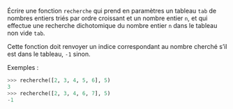 Écrire une fonction `recherche` qui prend en paramètres un tableau `tab` de nombres
entiers triés par ordre croissant et un nombre entier `n`, et qui effectue une recherche
dichotomique du nombre entier `n` dans le tableau non vide `tab`.

Cette fonction doit renvoyer un indice correspondant au nombre cherché s’il est dans le
tableau, `-1` sinon.

Exemples :
```python
>>> recherche([2, 3, 4, 5, 6], 5)
3
>>> recherche([2, 3, 4, 6, 7], 5)
-1
```